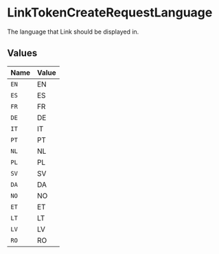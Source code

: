 # LinkTokenCreateRequestLanguage

The language that Link should be displayed in.


## Values

| Name  | Value |
| ----- | ----- |
| `EN`  | EN    |
| `ES`  | ES    |
| `FR`  | FR    |
| `DE`  | DE    |
| `IT`  | IT    |
| `PT`  | PT    |
| `NL`  | NL    |
| `PL`  | PL    |
| `SV`  | SV    |
| `DA`  | DA    |
| `NO`  | NO    |
| `ET`  | ET    |
| `LT`  | LT    |
| `LV`  | LV    |
| `RO`  | RO    |